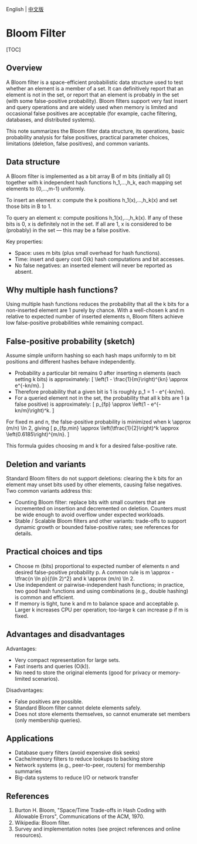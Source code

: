 
English | [中文版](bloom_filter_zh.md)

# Bloom Filter

[TOC]

## Overview

A Bloom filter is a space-efficient probabilistic data structure used to test whether an element is a member of a set. It can definitively report that an element is not in the set, or report that an element is probably in the set (with some false-positive probability). Bloom filters support very fast insert and query operations and are widely used when memory is limited and occasional false positives are acceptable (for example, cache filtering, databases, and distributed systems).

This note summarizes the Bloom filter data structure, its operations, basic probability analysis for false positives, practical parameter choices, limitations (deletion, false positives), and common variants.

## Data structure

A Bloom filter is implemented as a bit array B of m bits (initially all 0) together with k independent hash functions h_1,...,h_k, each mapping set elements to {0,...,m-1} uniformly.

To insert an element x: compute the k positions h_1(x),...,h_k(x) and set those bits in B to 1.

To query an element x: compute positions h_1(x),...,h_k(x). If any of these bits is 0, x is definitely not in the set. If all are 1, x is considered to be (probably) in the set — this may be a false positive.

Key properties:
- Space: uses m bits (plus small overhead for hash functions).
- Time: insert and query cost O(k) hash computations and bit accesses.
- No false negatives: an inserted element will never be reported as absent.

## Why multiple hash functions?

Using multiple hash functions reduces the probability that all the k bits for a non-inserted element are 1 purely by chance. With a well-chosen k and m relative to expected number of inserted elements n, Bloom filters achieve low false-positive probabilities while remaining compact.

## False-positive probability (sketch)

Assume simple uniform hashing so each hash maps uniformly to m bit positions and different hashes behave independently.

- Probability a particular bit remains 0 after inserting n elements (each setting k bits) is approximately:
	\[
	\left(1 - \frac{1}{m}\right)^{kn} \approx e^{-kn/m}.
	\]
- Therefore probability that a given bit is 1 is roughly p_1 = 1 - e^{-kn/m}.
- For a queried element not in the set, the probability that all k bits are 1 (a false positive) is approximately:
	\[
	p_{fp} \approx \left(1 - e^{-kn/m}\right)^k.
	\]

For fixed m and n, the false-positive probability is minimized when k \approx (m/n) \ln 2, giving
	\[
	p_{fp,min} \approx \left(\tfrac{1}{2}\right)^k \approx \left(0.6185\right)^{m/n}.
	\]

This formula guides choosing m and k for a desired false-positive rate.

## Deletion and variants

Standard Bloom filters do not support deletions: clearing the k bits for an element may unset bits used by other elements, causing false negatives. Two common variants address this:

- Counting Bloom filter: replace bits with small counters that are incremented on insertion and decremented on deletion. Counters must be wide enough to avoid overflow under expected workloads.
- Stable / Scalable Bloom filters and other variants: trade-offs to support dynamic growth or bounded false-positive rates; see references for details.

## Practical choices and tips

- Choose m (bits) proportional to expected number of elements n and desired false-positive probability p. A common rule is m \approx -\tfrac{n \ln p}{(\ln 2)^2} and k \approx (m/n) \ln 2.
- Use independent or pairwise-independent hash functions; in practice, two good hash functions and using combinations (e.g., double hashing) is common and efficient.
- If memory is tight, tune k and m to balance space and acceptable p. Larger k increases CPU per operation; too-large k can increase p if m is fixed.

## Advantages and disadvantages

Advantages:
- Very compact representation for large sets.
- Fast inserts and queries (O(k)).
- No need to store the original elements (good for privacy or memory-limited scenarios).

Disadvantages:
- False positives are possible.
- Standard Bloom filter cannot delete elements safely.
- Does not store elements themselves, so cannot enumerate set members (only membership queries).

## Applications

- Database query filters (avoid expensive disk seeks)
- Cache/memory filters to reduce lookups to backing store
- Network systems (e.g., peer-to-peer, routers) for membership summaries
- Big-data systems to reduce I/O or network transfer

## References

1. Burton H. Bloom, "Space/Time Trade-offs in Hash Coding with Allowable Errors", Communications of the ACM, 1970.
2. Wikipedia: Bloom filter.
3. Survey and implementation notes (see project references and online resources).


